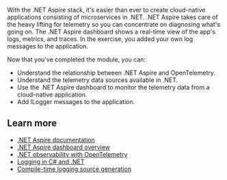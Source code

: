 With the .NET Aspire stack, it's easier than ever to create cloud-native applications consisting of microservices in .NET. .NET Aspire takes care of the heavy lifting for telemetry so you can concentrate on diagnosing what's going on. The .NET Aspire dashboard shows a real-time view of the app's logs, metrics, and traces. In the exercise, you added your own log messages to the application.

Now that you've completed the module, you can:

- Understand the relationship between .NET Aspire and OpenTelemetry.
- Understand the telemetry data sources available in .NET.
- Use the .NET Aspire dashboard to monitor the telemetry data from a cloud-native application.
- Add ILogger messages to the application.

## Learn more

- [.NET Aspire documentation](/dotnet/aspire/)
- [.NET Aspire dashboard overview](/dotnet/aspire/fundamentals/dashboard)
- [.NET observability with OpenTelemetry](/dotnet/core/diagnostics/observability-with-otel)
- [Logging in C# and .NET](/dotnet/core/extensions/logging)
- [Compile-time logging source generation](/dotnet/core/extensions/logger-message-generator)
